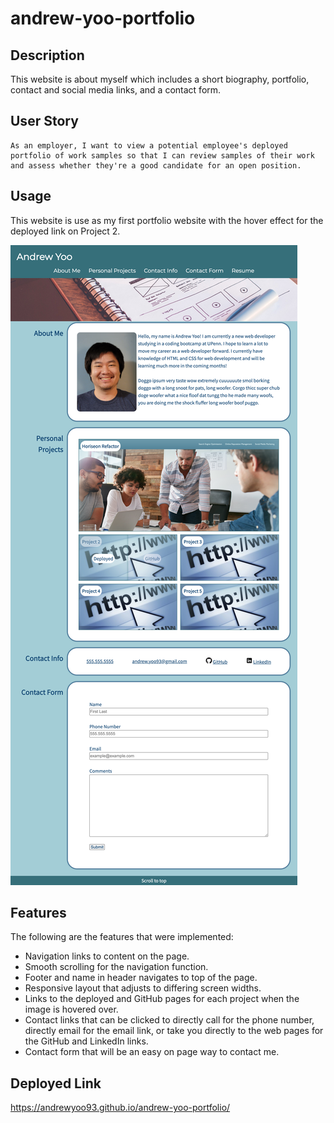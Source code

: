 # andrew-yoo-portfolio
## Description
This website is about myself which includes a short biography, portfolio, contact and social media links, and a contact form.

## User Story

```
As an employer, I want to view a potential employee's deployed portfolio of work samples so that I can review samples of their work and assess whether they're a good candidate for an open position.
```

## Usage
This website is use as my first portfolio website with the hover effect for the deployed link on Project 2.

![Responsive Portfolio Screenshot](assets/images/responsive-portfolio.png)

## Features
The following are the features that were implemented:
* Navigation links to content on the page.
* Smooth scrolling for the navigation function.
* Footer and name in header navigates to top of the page.
* Responsive layout that adjusts to differing screen widths.
* Links to the deployed and GitHub pages for each project when the image is hovered over.
* Contact links that can be clicked to directly call for the phone number, directly email for the email link, or take you directly to the web pages for the GitHub and LinkedIn links.
* Contact form that will be an easy on page way to contact me. <!-- Does not yet have functionality as it has not yet been covered in class -->

## Deployed Link
https://andrewyoo93.github.io/andrew-yoo-portfolio/
